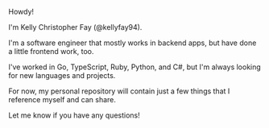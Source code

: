Howdy!

I'm Kelly Christopher Fay (@kellyfay94).

I'm a software engineer that mostly works in backend apps, but have done a little frontend work, too.

I've worked in Go, TypeScript, Ruby, Python, and C#, but I'm always looking for new languages and projects.

For now, my personal repository will contain just a few things that I reference myself and can share.

Let me know if you have any questions!
